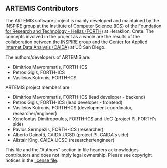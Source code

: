 ARTEMIS Contributors
--------------------

The ARTEMIS software project is mainly developed and maintained by the
[INSPIRE group](https://www.inspire.edu.gr/) at the Institute of Computer Science (ICS)
of the [Foundation for Research and Technology - Hellas (FORTH)](https://www.ics.forth.gr/) at Heraklion, Crete.
The concepts involved in the project as a whole are the results of the collaboration between the INSPIRE group and
the [Center for Applied Internet Data Analysis (CAIDA)](https://www.caida.org) at UC
San Diego.

The authors/developers of ARTEMIS are:
* Dimitrios Mavrommatis, FORTH-ICS
* Petros Gigis, FORTH-ICS
* Vasileios Kotronis, FORTH-ICS

ARTEMIS project members are:
* Dimitrios Mavrommatis, FORTH-ICS (lead developer - backend)
* Petros Gigis, FORTH-ICS (lead developer - frontend)
* Vasileios Kotronis, FORTH-ICS (development coordinator, researcher/engineer)
* Xenofontas Dimitropoulos, FORTH-ICS and UoC (project PI, FORTH's side)
* Pavlos Sermpezis, FORTH-ICS (researcher)
* Alberto Dainotti, CAIDA UCSD (project PI, CAIDA's side)
* Alistair King, CAIDA UCSD (researcher/engineer)

This file and the "Authors" section in file headers acknowledges contributors
and does not imply legal ownership. Please see copyright notices in the [license file](LICENSE).
